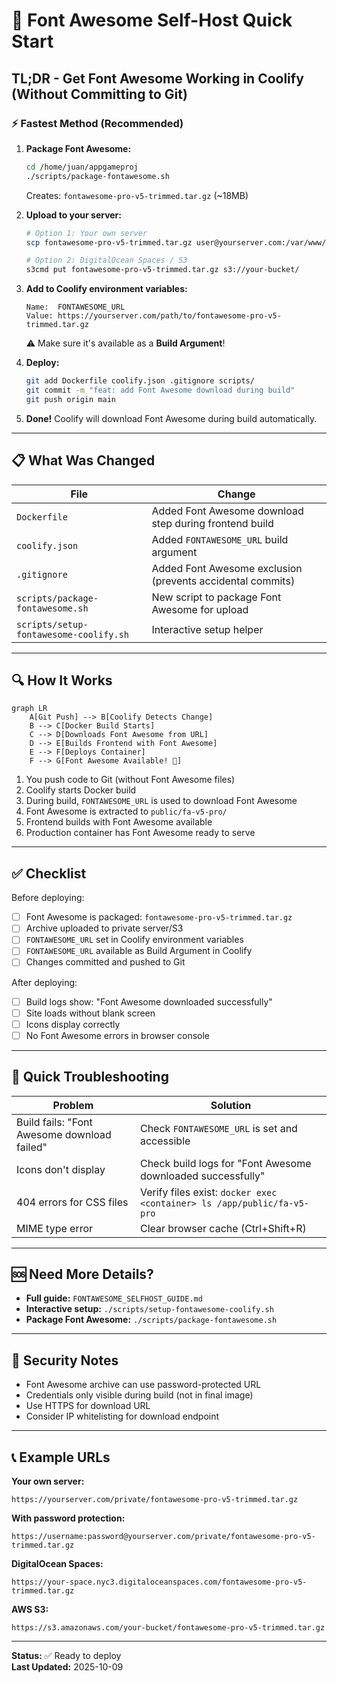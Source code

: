 # 🚀 Font Awesome Self-Host Quick Start

## TL;DR - Get Font Awesome Working in Coolify (Without Committing to Git)

### ⚡ Fastest Method (Recommended)

1. **Package Font Awesome:**
   ```bash
   cd /home/juan/appgameproj
   ./scripts/package-fontawesome.sh
   ```
   Creates: `fontawesome-pro-v5-trimmed.tar.gz` (~18MB)

2. **Upload to your server:**
   ```bash
   # Option 1: Your own server
   scp fontawesome-pro-v5-trimmed.tar.gz user@yourserver.com:/var/www/private/
   
   # Option 2: DigitalOcean Spaces / S3
   s3cmd put fontawesome-pro-v5-trimmed.tar.gz s3://your-bucket/
   ```

3. **Add to Coolify environment variables:**
   ```
   Name:  FONTAWESOME_URL
   Value: https://yourserver.com/path/to/fontawesome-pro-v5-trimmed.tar.gz
   ```
   ⚠️ Make sure it's available as a **Build Argument**!

4. **Deploy:**
   ```bash
   git add Dockerfile coolify.json .gitignore scripts/
   git commit -m "feat: add Font Awesome download during build"
   git push origin main
   ```

5. **Done!** Coolify will download Font Awesome during build automatically.

---

## 📋 What Was Changed

| File | Change |
|------|--------|
| `Dockerfile` | Added Font Awesome download step during frontend build |
| `coolify.json` | Added `FONTAWESOME_URL` build argument |
| `.gitignore` | Added Font Awesome exclusion (prevents accidental commits) |
| `scripts/package-fontawesome.sh` | New script to package Font Awesome for upload |
| `scripts/setup-fontawesome-coolify.sh` | Interactive setup helper |

---

## 🔍 How It Works

```mermaid
graph LR
    A[Git Push] --> B[Coolify Detects Change]
    B --> C[Docker Build Starts]
    C --> D[Downloads Font Awesome from URL]
    D --> E[Builds Frontend with Font Awesome]
    E --> F[Deploys Container]
    F --> G[Font Awesome Available! 🎉]
```

1. You push code to Git (without Font Awesome files)
2. Coolify starts Docker build
3. During build, `FONTAWESOME_URL` is used to download Font Awesome
4. Font Awesome is extracted to `public/fa-v5-pro/`
5. Frontend builds with Font Awesome available
6. Production container has Font Awesome ready to serve

---

## ✅ Checklist

Before deploying:

- [ ] Font Awesome is packaged: `fontawesome-pro-v5-trimmed.tar.gz`
- [ ] Archive uploaded to private server/S3
- [ ] `FONTAWESOME_URL` set in Coolify environment variables
- [ ] `FONTAWESOME_URL` available as Build Argument in Coolify
- [ ] Changes committed and pushed to Git

After deploying:

- [ ] Build logs show: "Font Awesome downloaded successfully"
- [ ] Site loads without blank screen
- [ ] Icons display correctly
- [ ] No Font Awesome errors in browser console

---

## 🐛 Quick Troubleshooting

| Problem | Solution |
|---------|----------|
| Build fails: "Font Awesome download failed" | Check `FONTAWESOME_URL` is set and accessible |
| Icons don't display | Check build logs for "Font Awesome downloaded successfully" |
| 404 errors for CSS files | Verify files exist: `docker exec <container> ls /app/public/fa-v5-pro` |
| MIME type error | Clear browser cache (Ctrl+Shift+R) |

---

## 🆘 Need More Details?

- **Full guide:** `FONTAWESOME_SELFHOST_GUIDE.md`
- **Interactive setup:** `./scripts/setup-fontawesome-coolify.sh`
- **Package Font Awesome:** `./scripts/package-fontawesome.sh`

---

## 🔐 Security Notes

- Font Awesome archive can use password-protected URL
- Credentials only visible during build (not in final image)
- Use HTTPS for download URL
- Consider IP whitelisting for download endpoint

---

## 📞 Example URLs

**Your own server:**
```
https://yourserver.com/private/fontawesome-pro-v5-trimmed.tar.gz
```

**With password protection:**
```
https://username:password@yourserver.com/private/fontawesome-pro-v5-trimmed.tar.gz
```

**DigitalOcean Spaces:**
```
https://your-space.nyc3.digitaloceanspaces.com/fontawesome-pro-v5-trimmed.tar.gz
```

**AWS S3:**
```
https://s3.amazonaws.com/your-bucket/fontawesome-pro-v5-trimmed.tar.gz
```

---

**Status:** ✅ Ready to deploy  
**Last Updated:** 2025-10-09  

